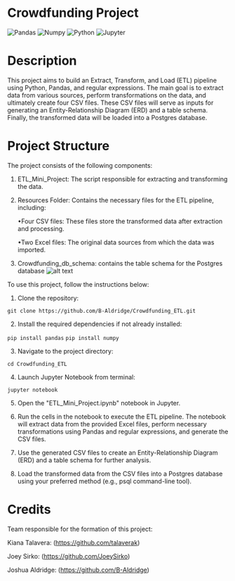# Crowdfunding Project
![Pandas](https://img.shields.io/badge/Pandas-2C2D72?style=for-the-badge&logo=pandas&logoColor=white)
![Numpy](https://img.shields.io/badge/Numpy-777BB4?style=for-the-badge&logo=numpy&logoColor=white)
![Python](https://img.shields.io/badge/Python-FFD43B?style=for-the-badge&logo=python&logoColor=blue)
![Jupyter](https://img.shields.io/badge/Jupyter-F37626.svg?&style=for-the-badge&logo=Jupyter&logoColor=white)

# Description
This project aims to build an Extract, Transform, and Load (ETL) pipeline using Python, Pandas, and regular expressions. The main goal is to extract data from various sources, perform transformations on the data, and ultimately create four CSV files. These CSV files will serve as inputs for generating an Entity-Relationship Diagram (ERD) and a table schema. Finally, the transformed data will be loaded into a Postgres database.

# Project Structure
The project consists of the following components:

1. ETL_Mini_Project: The script responsible for extracting and transforming the data.

2. Resources Folder: Contains the necessary files for the ETL pipeline, including:
   
   •Four CSV files: These files store the transformed data after extraction and processing.
   
   •Two Excel files: The original data sources from which the data was imported.
   
4. Crowdfunding_db_schema: contains the table schema for the Postgres database
   ![alt text](crowdfunding_db.png)
   

To use this project, follow the instructions below:

1. Clone the repository:

```git clone https://github.com/B-Aldridge/Crowdfunding_ETL.git```

2. Install the required dependencies if not already installed:

```pip install pandas```
```pip install numpy```

3. Navigate to the project directory:

```cd Crowdfunding_ETL```

4. Launch Jupyter Notebook from terminal:

```jupyter notebook```

5. Open the "ETL_Mini_Project.ipynb" notebook in Jupyter.

6. Run the cells in the notebook to execute the ETL pipeline. The notebook will extract data from the provided Excel files, perform necessary transformations using Pandas and regular expressions, and generate the CSV files.

7. Use the generated CSV files to create an Entity-Relationship Diagram (ERD) and a table schema for further analysis.

8. Load the transformed data from the CSV files into a Postgres database using your preferred method (e.g., psql command-line tool).

# Credits
Team responsible for the formation of this project:

Kiana Talavera: (https://github.com/talaverak)

Joey Sirko: (https://github.com/JoeySirko)

Joshua Aldridge: (https://github.com/B-Aldridge)
